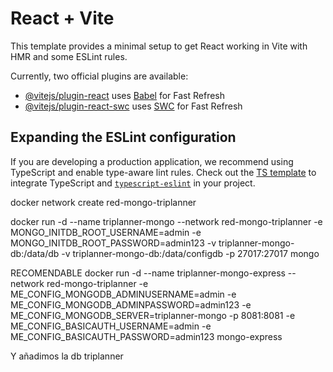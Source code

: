 # React + Vite

This template provides a minimal setup to get React working in Vite with HMR and some ESLint rules.

Currently, two official plugins are available:

- [@vitejs/plugin-react](https://github.com/vitejs/vite-plugin-react/blob/main/packages/plugin-react/README.md) uses [Babel](https://babeljs.io/) for Fast Refresh
- [@vitejs/plugin-react-swc](https://github.com/vitejs/vite-plugin-react-swc) uses [SWC](https://swc.rs/) for Fast Refresh

## Expanding the ESLint configuration

If you are developing a production application, we recommend using TypeScript and enable type-aware lint rules. Check out the [TS template](https://github.com/vitejs/vite/tree/main/packages/create-vite/template-react-ts) to integrate TypeScript and [`typescript-eslint`](https://typescript-eslint.io) in your project.

docker network create red-mongo-triplanner

docker run -d --name triplanner-mongo --network red-mongo-triplanner -e MONGO_INITDB_ROOT_USERNAME=admin -e MONGO_INITDB_ROOT_PASSWORD=admin123 -v triplanner-mongo-db:/data/db -v triplanner-mongo-db:/data/configdb -p 27017:27017 mongo

RECOMENDABLE
docker run -d --name triplanner-mongo-express --network red-mongo-triplanner -e ME_CONFIG_MONGODB_ADMINUSERNAME=admin -e ME_CONFIG_MONGODB_ADMINPASSWORD=admin123 -e ME_CONFIG_MONGODB_SERVER=triplanner-mongo -p 8081:8081 -e ME_CONFIG_BASICAUTH_USERNAME=admin -e ME_CONFIG_BASICAUTH_PASSWORD=admin123 mongo-express

Y añadimos la db triplanner
